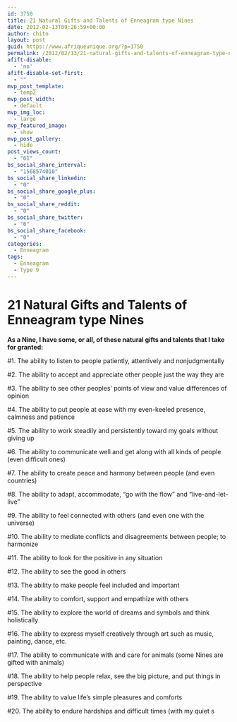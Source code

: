 ```yaml
---
id: 3750
title: 21 Natural Gifts and Talents of Enneagram type Nines
date: 2012-02-13T09:26:59+00:00
author: chito
layout: post
guid: https://www.afriqueunique.org/?p=3750
permalink: /2012/02/13/21-natural-gifts-and-talents-of-enneagram-type-nines/
afift-disable:
  - 'no'
afift-disable-set-first:
  - ""
mvp_post_template:
  - temp2
mvp_post_width:
  - default
mvp_img_loc:
  - large
mvp_featured_image:
  - show
mvp_post_gallery:
  - hide
post_views_count:
  - "61"
bs_social_share_interval:
  - "1568574010"
bs_social_share_linkedin:
  - "0"
bs_social_share_google_plus:
  - "0"
bs_social_share_reddit:
  - "0"
bs_social_share_twitter:
  - "0"
bs_social_share_facebook:
  - "0"
categories:
  - Enneagram
tags:
  - Enneagram
  - Type 9
---
```

# 21 Natural Gifts and Talents of Enneagram type Nines

**As a Nine, I have some, or all, of these natural gifts and talents that I take for granted:**

#1. The ability to listen to people patiently, attentively and nonjudgmentally

#2. The ability to accept and appreciate other people just the way they are

#3. The ability to see other peoples’ points of view and value differences of opinion

#4. The ability to put people at ease with my even-keeled presence, calmness and patience

#5. The ability to work steadily and persistently toward my goals without giving up

#6. The ability to communicate well and get along with all kinds of people (even difficult ones)

#7. The ability to create peace and harmony between people (and even countries)

#8. The ability to adapt, accommodate, “go with the flow” and “live-and-let-live”

#9. The ability to feel connected with others (and even one with the universe)

#10. The ability to mediate conflicts and disagreements between people; to harmonize

#11. The ability to look for the positive in any situation

#12. The ability to see the good in others

#13. The ability to make people feel included and important

#14. The ability to comfort, support and empathize with others

#15. The ability to explore the world of dreams and symbols and think holistically

#16. The ability to express myself creatively through art such as music, painting, dance, etc.

#17. The ability to communicate with and care for animals (some Nines are gifted with animals)

#18. The ability to help people relax, see the big picture, and put things in perspective

#19. The ability to value life’s simple pleasures and comforts

#20. The ability to endure hardships and difficult times (with my quiet s